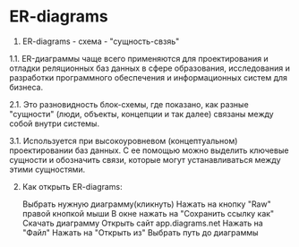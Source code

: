 # ER-diagrams


1. ER-diagrams - схема - "сущность-свзяь"

1.1. ER-диаграммы чаще всего применяются для проектирования и отладки реляционных баз данных в сфере образования, исследования и разработки программного обеспечения и информационных систем для бизнеса.

2.1. Это разновидность блок-схемы, где показано, как разные "сущности" (люди, объекты, концепции и так далее) связаны между собой внутри системы.

3.1. Используется при высокоуровневом (концептуальном) проектировании баз данных. С ее помощью можно выделить ключевые сущности и обозначить связи, которые могут устанавливаться между этими сущностями.

2. Как открыть ER-diagrams:

    Выбрать нужную диаграмму(кликнуть)
    Нажать на кнопку "Raw" правой кнопкой мыши
    В окне нажать на "Сохранить ссылку как"
    Скачать диаграмму
    Открыть сайт app.diagrams.net
        Нажать на "Файл"
        Нажать на "Открыть из"
        Выбрать путь до диаграммы
